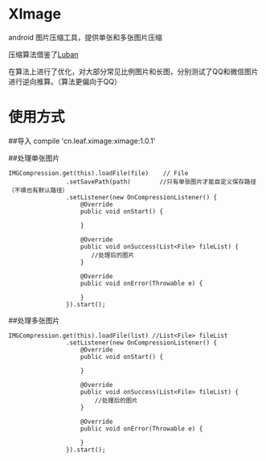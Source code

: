 # XImage
android 图片压缩工具，提供单张和多张图片压缩

压缩算法借鉴了[Luban](https://github.com/Curzibn/Luban "Luban") 

在算法上进行了优化，对大部分常见比例图片和长图，分别测试了QQ和微信图片进行逆向推算。（算法更偏向于QQ）

# 使用方式
##导入
compile 'cn.leaf.ximage:ximage:1.0.1'

##处理单张图片
```
IMGCompression.get(this).loadFile(file)    // File 
                .setSavePath(path)        //只有单张图片才能自定义保存路径 （不填也有默认路径）
                .setListener(new OnCompressionListener() {
                    @Override
                    public void onStart() {
                       
                    }

                    @Override
                    public void onSuccess(List<File> fileList) {
                       //处理后的图片
                    }

                    @Override
                    public void onError(Throwable e) {
                        
                    }
                }).start();
```
##处理多张图片
```
IMGCompression.get(this).loadFile(list) //List<File> fileList
                .setListener(new OnCompressionListener() {
                    @Override
                    public void onStart() {
                       
                    }

                    @Override
                    public void onSuccess(List<File> fileList) {
                        //处理后的图片
                    }

                    @Override
                    public void onError(Throwable e) {
                        
                    }
                }).start();
```                
